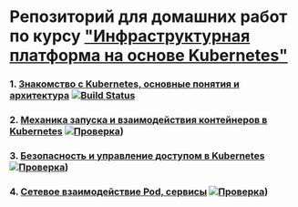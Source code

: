 # Репозиторий для домашних работ по курсу ["Инфраструктурная платформа на основе Kubernetes"](https://otus.ru/lessons/infrastrukturnaya-platforma-na-osnove-kubernetes/)



### 1. [Знакомство с Kubernetes, основные понятия и архитектура](kubernetes-intro/README.md) [![Build Status](https://travis-ci.com/otus-kuber-2020-07/vasiliev-alexey_platform.svg?branch=kubernetes-intro)](https://travis-ci.com/otus-kuber-2020-07/vasiliev-alexey_platform)

### 2. [Механика запуска и взаимодействия контейнеров в Kubernetes](kubernetes-controllers/README.md) [![Проверка](https://travis-ci.com/otus-kuber-2020-07/vasiliev-alexey_platform.svg?branch=kubernetes-controllers)](https://travis-ci.com/otus-kuber-2020-07/vasiliev-alexey_platform))

### 3. [Безопасность и управление доступом в Kubernetes](kubernetes-security/README.md) [![Проверка](https://travis-ci.com/otus-kuber-2020-07/vasiliev-alexey_platform.svg?branch=kubernetes-security)](https://travis-ci.com/otus-kuber-2020-07/vasiliev-alexey_platform))

### 4. [Сетевое взаимодействие Pod, сервисы](kubernetes-networks/README.md) [![Проверка](https://travis-ci.com/otus-kuber-2020-07/vasiliev-alexey_platform.svg?branch=kubernetes-networks)](https://travis-ci.com/otus-kuber-2020-07/vasiliev-alexey_platform))